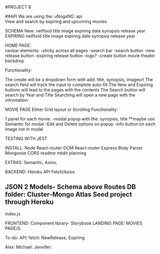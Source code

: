 
#PROJECT 8

##API
We are using the: uNogsNG: api  
View and search by expiring and upcoming movies

SCHEMA
New:
	netflixid
	title
	image
	expiring date
	synopsis
	release year
EXPIRING
netflixid
	title
	image
	expiring date
	synopsis
	release year


HOME PAGE:	
navbar elements: 
	-sticky across all pages
	-search bar
	-search button
	-new release button
	-expiring release button
	-logo?
	-create button
movie theater backdrop

Functionality:

The create will be a dropdown form with add: title, synopsis, imageurl
The search field will track the input to complete auto-fill
The New and Expiring buttons will lead to the pages with the contents
The Search button will search by Year and Title
Searching will open a new page with the infromation





MOVIE PAGE
Either Grid layout  or Scrolling
Functionality: 

1 panel for each movie:
	-modal popup with the: synopsis, title
	**maybe use Semantic for modal
-Edit and Delete options on popup 
	-info button on each image not in modal



TESTING WITH JEST

INSTALL:
Node
React-router-DOM
React-router
Express
Body Parser
Mongoose
CORS
readme
mkdir planning

EXTRAS: Semantic, Axios, 


BACKEND:
Heroku
API Fetch/Axios

JSON
2 Models- Schema above
Routes
DB folder:
Cluster-Mongo Atlas
Seed project through Heroku
---
index.js

FRONTEND:
Component library- Storybook
LANDING PAGE:
MOVIES PAGE/S:

To-do:
API: fetch: NewRelease, Expiring


Alex: 
Michael: 
Jennifer: